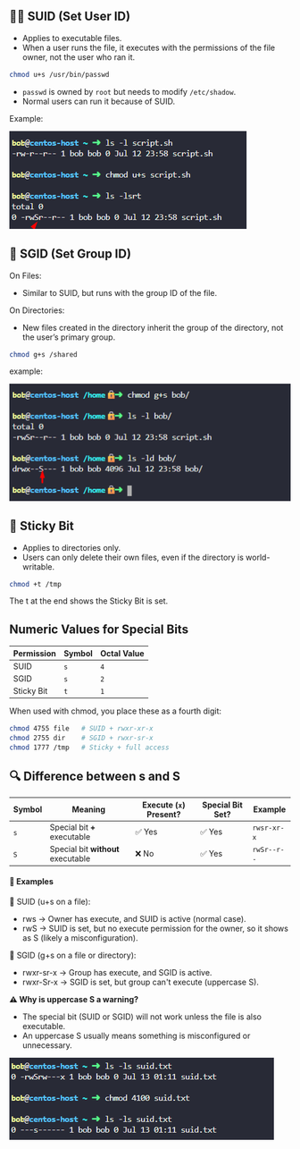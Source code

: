 ## 🧑‍💻 SUID (Set User ID)
- Applies to executable files.
- When a user runs the file, it executes with the permissions of the file owner, not the user who ran it.


```bash
chmod u+s /usr/bin/passwd
```
- `passwd` is owned by `root` but needs to modify `/etc/shadow`.
- Normal users can run it because of SUID.

Example:

![alt text](images/image9.png)

## 👥 SGID (Set Group ID)

On Files:
- Similar to SUID, but runs with the group ID of the file.

On Directories:
- New files created in the directory inherit the group of the directory, not the user’s primary group.

```bash
chmod g+s /shared
```
example:

![alt text](images/image10.png)

## 📌 Sticky Bit
- Applies to directories only.
- Users can only delete their own files, even if the directory is world-writable.

```bash
chmod +t /tmp
```

The t at the end shows the Sticky Bit is set.

## Numeric Values for Special Bits

| Permission | Symbol | Octal Value |
| ---------- | ------ | ----------- |
| SUID       | `s`    | `4`         |
| SGID       | `s`    | `2`         |
| Sticky Bit | `t`    | `1`         |

When used with chmod, you place these as a fourth digit:

```bash
chmod 4755 file   # SUID + rwxr-xr-x
chmod 2755 dir    # SGID + rwxr-sr-x
chmod 1777 /tmp   # Sticky + full access
```
 
## 🔍 Difference between s and S

| Symbol | Meaning                            | Execute (`x`) Present? | Special Bit Set? | Example     |
| ------ | ---------------------------------- | ---------------------- | ---------------- | ----------- |
| `s`    | Special bit **+** executable       | ✅ Yes                  | ✅ Yes            | `rwsr-xr-x` |
| `S`    | Special bit **without** executable | ❌ No                   | ✅ Yes            | `rwSr--r--` |

#### 🧪 Examples

🔸 SUID (u+s on a file):
- rws → Owner has execute, and SUID is active (normal case).
- rwS → SUID is set, but no execute permission for the owner, so it shows as S (likely a misconfiguration).

🔸 SGID (g+s on a file or directory):
- rwxr-sr-x → Group has execute, and SGID is active.
- rwxr-Sr-x → SGID is set, but group can't execute (uppercase S).

**⚠️ Why is uppercase S a warning?**

- The special bit (SUID or SGID) will not work unless the file is also executable.
- An uppercase S usually means something is misconfigured or unnecessary.

![alt text](images/image11.png)